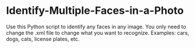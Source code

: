 # Identify-Multiple-Faces-in-a-Photo
Use this Python script to identify any faces in any image. 
You only need to change the .xml file to change what you want to recognize. Examples: cars, dogs, cats, license plates, etc. 
